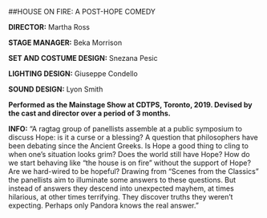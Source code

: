 ##HOUSE ON FIRE: A POST-HOPE COMEDY

**DIRECTOR:** Martha Ross

**STAGE MANAGER:** Beka Morrison

**SET AND COSTUME DESIGN:** Snezana Pesic

**LIGHTING DESIGN:** Giuseppe Condello

**SOUND DESIGN:** Lyon Smith

**Performed as the Mainstage Show at CDTPS, Toronto, 2019. Devised by the cast and director over a period of 3 months.**

**INFO:** “A ragtag group of panellists assemble at a public symposium to discuss Hope: is it a curse or a blessing? A question that philosophers have been debating since the Ancient Greeks. Is Hope a good thing to cling to when one’s situation looks grim? Does the world still have Hope? How do we start behaving like “the house is on fire” without the support of Hope? Are we hard-wired to be hopeful? Drawing from “Scenes from the Classics” the panellists aim to illuminate some answers to these questions. But instead of answers they descend into unexpected mayhem, at times hilarious, at other times terrifying. They discover truths they weren’t expecting. Perhaps only Pandora knows the real answer.”
